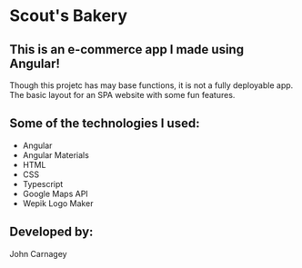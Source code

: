 # Scout's Bakery

## This is an e-commerce app I made using Angular!
Though this projetc has may base functions, it is not a fully deployable app.
The basic layout for an SPA website with some fun features.

## Some of the technologies I used:
 * Angular
 * Angular Materials
 * HTML
 * CSS
 * Typescript
 * Google Maps API
 * Wepik Logo Maker

## Developed by:
John Carnagey
